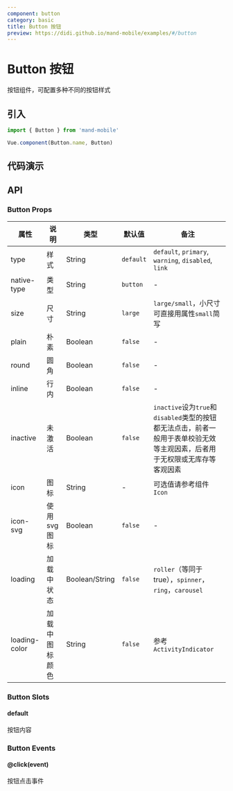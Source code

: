 ```yaml
---
component: button
category: basic
title: Button 按钮
preview: https://didi.github.io/mand-mobile/examples/#/button
---
```


# Button 按钮

按钮组件，可配置多种不同的按钮样式

## 引入

```javascript
import { Button } from 'mand-mobile'

Vue.component(Button.name, Button)
```

## 代码演示

<demo-wrapper
  src="src/packages/button/demo"
  :demos="demos"
/>

<script setup>
const demos = import.meta.globEager('../../../src/packages/button/demo/demo*.vue')
</script>

<style lang="stylus">
@media (max-width: 640px) {
  .demo-wrapper {
    .md-button {
      font-size: 18px !important;
    }
    .md-button.link {
      font-size: 14px !important;
    }
  }
}
</style>

## API

### Button Props

|属性 | 说明 | 类型 | 默认值 | 备注 |
|----|-----|------|------ |------|
|type|样式|String|`default`|`default`, `primary`, `warning`, `disabled`, `link`|
|native-type|类型|String|`button`|-|
|size|尺寸|String|`large`|`large/small`，小尺寸可直接用属性`small`简写|
|plain|朴素|Boolean|`false`|-|
|round|圆角|Boolean|`false`|-|
|inline|行内|Boolean|`false`|-|
|inactive|未激活|Boolean|`false`|`inactive`设为`true`和`disabled`类型的按钮都无法点击，前者一般用于表单校验无效等主观因素，后者用于无权限或无库存等客观因素|
|icon|图标|String|-|可选值请参考组件`Icon`|
|icon-svg|使用svg图标|Boolean|`false`|-|
|loading|加载中状态|Boolean\/String|`false`|`roller`（等同于true），`spinner`，`ring`，`carousel`|
|loading-color|加载中图标颜色|String|`false`|参考`ActivityIndicator`|

### Button Slots

#### default

按钮内容

### Button Events

#### @click(event)

按钮点击事件
